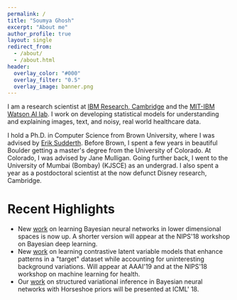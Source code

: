 ```yaml
---
permalink: /
title: "Soumya Ghosh"
excerpt: "About me"
author_profile: true
layout: single
redirect_from:
  - /about/
  - /about.html
header:
  overlay_color: "#000"
  overlay_filter: "0.5"
  overlay_image: banner.png
---
```


I am a research scientist at [IBM Research, Cambridge](http://www.research.ibm.com/labs/cambridge/) and the [MIT-IBM Watson AI lab](http://mitibmwatsonailab.mit.edu). I work on developing statistical models for understanding and explaining images, text, and noisy, real world healthcare data.

I hold a Ph.D. in Computer Science from Brown University, where I was advised by [Erik Sudderth](https://www.ics.uci.edu/~sudderth). Before Brown, I spent a few years in beautiful Boulder getting a master's degree from the University of Colorado. At Colorado, I was advised by Jane Mulligan. Going further back, I went to the University of Mumbai (Bombay) (KJSCE) as an undergrad. I also spent a year as a postdoctoral scientist at the now defunct Disney research, Cambridge.

# Recent Highlights
 - New [work](https://arxiv.org/pdf/1811.07006.pdf) on learning Bayesian neural networks in lower dimensional spaces is now up. A shorter version will appear at the NIPS'18 workshop on Bayesian deep learning.  
 - New [work](https://arxiv.org/pdf/1811.06094.pdf) on learning contrastive latent variable models that enhance patterns in a "target" dataset while accounting for uninteresting background variations. Will appear at AAAI'19 and at the NIPS'18 workshop  on machine learning for health.  
 - Our [work](http://proceedings.mlr.press/v80/ghosh18a.html) on structured variational inference in Bayesian neural networks with Horseshoe priors will be presented at ICML' 18.
